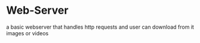 # Web-Server
a basic webserver that handles http requests and user can download from it images or videos
